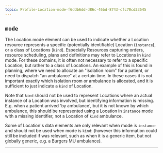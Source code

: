 ```yaml
---
topic: Profile-Location-mode-f6ddb6dd-d86c-46bd-8743-cfc70cd33545
---
```

## `mode`

The Location.mode element can be used to indicate whether a Location resource represents a specific (potentially identifiable) Location (`instance`), or a class of Locations (`kind`). Especially Resources capturing orders, resource scheduling, plans and definitions may refer to Locations in `kind` mode. For these domains, it is often not necessary to refer to a specific Location, but rather to a class of Locations. An example of this is found in planning, where we need to allocate an "isolation room" for a patient, or need to dispatch "an ambulance" at a certain time. In these cases it is not important exactly which isolation room or ambulance is allocated, and it is sufficient to just indicate a `kind` of Location.

Note that `kind` should not be used to represent Locations where an actual instance of a Location was involved, but identifying information is missing. E.g. when a patient arrived 'by ambulance', but it is not known by which ambulance, this should be represented using a Location in `instance` mode with a missing identifier, not a Location of `kind` ambulance.

Some of Location's data elements are only relevant when mode is `instance` and should not be used when mode is `kind`:
(however this information could still be included if was relevant, such as when it is a generic item, but not globally generic, e.g. a Burgers MU ambulance).

---

